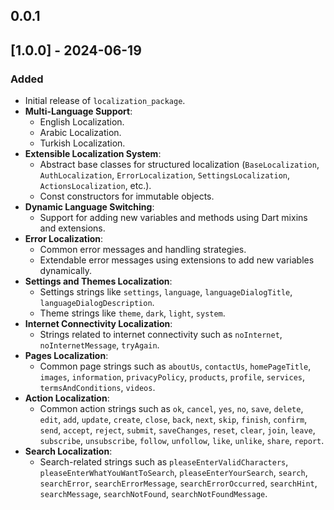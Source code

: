 ## 0.0.1

## [1.0.0] - 2024-06-19
### Added
- Initial release of `localization_package`.
- **Multi-Language Support**:
    - English Localization.
    - Arabic Localization.
    - Turkish Localization.
- **Extensible Localization System**:
    - Abstract base classes for structured localization (`BaseLocalization`, `AuthLocalization`, `ErrorLocalization`, `SettingsLocalization`, `ActionsLocalization`, etc.).
    - Const constructors for immutable objects.
- **Dynamic Language Switching**:
    - Support for adding new variables and methods using Dart mixins and extensions.
- **Error Localization**:
    - Common error messages and handling strategies.
    - Extendable error messages using extensions to add new variables dynamically.
- **Settings and Themes Localization**:
    - Settings strings like `settings`, `language`, `languageDialogTitle`, `languageDialogDescription`.
    - Theme strings like `theme`, `dark`, `light`, `system`.
- **Internet Connectivity Localization**:
    - Strings related to internet connectivity such as `noInternet`, `noInternetMessage`, `tryAgain`.
- **Pages Localization**:
    - Common page strings such as `aboutUs`, `contactUs`, `homePageTitle`, `images`, `information`, `privacyPolicy`, `products`, `profile`, `services`, `termsAndConditions`, `videos`.
- **Action Localization**:
    - Common action strings such as `ok`, `cancel`, `yes`, `no`, `save`, `delete`, `edit`, `add`, `update`, `create`, `close`, `back`, `next`, `skip`, `finish`, `confirm`, `send`, `accept`, `reject`, `submit`, `saveChanges`, `reset`, `clear`, `join`, `leave`, `subscribe`, `unsubscribe`, `follow`, `unfollow`, `like`, `unlike`, `share`, `report`.
- **Search Localization**:
    - Search-related strings such as `pleaseEnterValidCharacters`, `pleaseEnterWhatYouWantToSearch`, `pleaseEnterYourSearch`, `search`, `searchError`, `searchErrorMessage`, `searchErrorOccurred`, `searchHint`, `searchMessage`, `searchNotFound`, `searchNotFoundMessage`.

